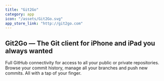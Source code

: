 ```yaml
---
title: "Git2Go"
category: app
icon: "/assets/Git2Go.svg"
app_store_link: "http://git2go.com"
---
```


## Git2Go — The Git client for iPhone and iPad you always wanted

Full GitHub connectivity for access to all your public or private repositories. Browse your commit history, manage all your branches and push new commits. All with a tap of your finger.
